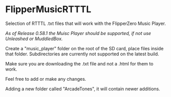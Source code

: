 # FlipperMusicRTTTL
Selection of RTTTL .txt files that will work with the FIipperZero Music Player. 

*As of Release 0.58.1 the Muisc Player should be supported, if not use Unleashed or MuddledBox.*

Create a "music_player" folder on the root of the SD card, place files inside that folder.
Subdirectories are currently not supported on the latest build.

Make sure you are downloading the .txt file and not a .html for them to work.

Feel free to add or make any changes.

Adding a new folder called "ArcadeTones", it will contain newer additions.
